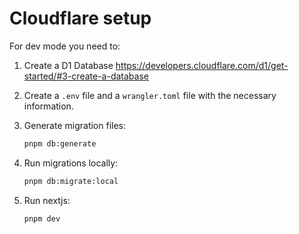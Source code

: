 # Cloudflare setup

For dev mode you need to:

1. Create a D1 Database https://developers.cloudflare.com/d1/get-started/#3-create-a-database
2. Create a `.env` file and a `wrangler.toml` file with the necessary information.
3. Generate migration files:

   ```sh
   pnpm db:generate
   ```

4. Run migrations locally:

   ```sh
   pnpm db:migrate:local
   ```

5. Run nextjs:

   ```sh
   pnpm dev
   ```
